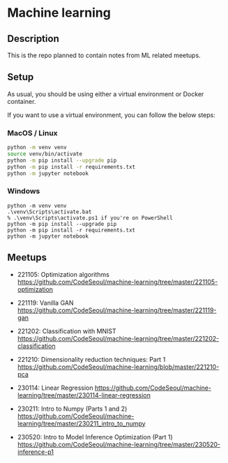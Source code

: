 # Machine learning

## Description

This is the repo planned to contain notes from ML related meetups.

## Setup
As usual, you should be using either a virtual environment or Docker container.

If you want to use a virtual environment, you can follow the below steps:

### MacOS / Linux
```bash
python -m venv venv
source venv/bin/activate
python -m pip install --upgrade pip
python -m pip install -r requirements.txt
python -m jupyter notebook
```

### Windows
```dos
python -m venv venv
.\venv\Scripts\activate.bat
% .\venv\Scripts\activate.ps1 if you're on PowerShell
python -m pip install --upgrade pip
python -m pip install -r requirements.txt
python -m jupyter notebook
```

## Meetups

- 221105: Optimization algorithms  
https://github.com/CodeSeoul/machine-learning/tree/master/221105-optimization

- 221119: Vanilla GAN  
https://github.com/CodeSeoul/machine-learning/tree/master/221119-gan

- 221202: Classification with MNIST  
https://github.com/CodeSeoul/machine-learning/tree/master/221202-classification

- 221210: Dimensionality reduction techniques: Part 1  
https://github.com/CodeSeoul/machine-learning/blob/master/221210-pca

- 230114: Linear Regression 
https://github.com/CodeSeoul/machine-learning/tree/master/230114-linear-regression

- 230211: Intro to Numpy (Parts 1 and 2)
https://github.com/CodeSeoul/machine-learning/tree/master/230211_intro_to_numpy

- 230520: Intro to Model Inference Optimization (Part 1)
https://github.com/CodeSeoul/machine-learning/tree/master/230520-inference-p1
